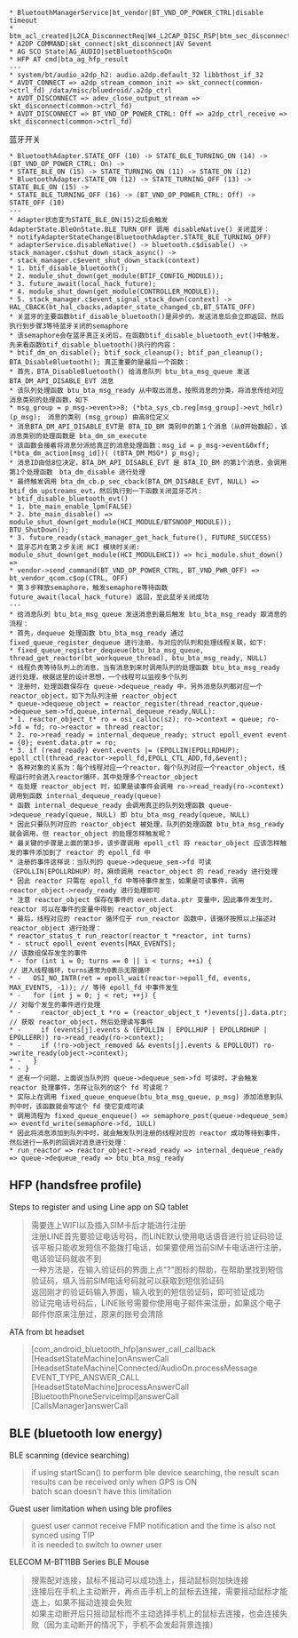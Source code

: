 
```
* BluetoothManagerService|bt_vendor|BT_VND_OP_POWER_CTRL|disable timeout
* btm_acl_created|L2CA_DisconnectReq|W4_L2CAP_DISC_RSP|btm_sec_disconnected
* A2DP COMMAND|skt_connect|skt_disconnect|AV Sevent
* AG SCO State|AG_AUDIO|setBluetoothScoOn
* HFP AT cmd|bta_ag_hfp_result
---
* system/bt/audio_a2dp_h2: audio.a2dp.default_32 libbthost_if_32
* AVDT_CONNECT => a2dp_stream_common_init => skt_connect(common->ctrl_fd) /data/misc/bluedroid/.a2dp_ctrl
* AVDT_DISCONNECT => adev_close_output_stream => skt_disconnect(common->ctrl_fd)
* AVDT_DISCONNECT => BT_VND_OP_POWER_CTRL: Off => a2dp_ctrl_receive => skt_disconnect(common->ctrl_fd)
```

蓝牙开关
```
* BluetoothAdapter.STATE_OFF (10) -> STATE_BLE_TURNING_ON (14) -> (BT_VND_OP_POWER_CTRL: On) ->
* STATE_BLE_ON (15) -> STATE_TURNING_ON (11) -> STATE_ON (12)
* BluetoothAdapter.STATE_ON (12) -> STATE_TURNING_OFF (13) -> STATE_BLE_ON (15) ->
* STATE_BLE_TURNING_OFF (16) -> (BT_VND_OP_POWER_CTRL: Off) -> STATE_OFF (10)
---
* Adapter状态变为STATE_BLE_ON(15)之后会触发 AdapterState.BleOnState.BLE_TURN_OFF 调用 disableNative() 关闭蓝牙：
* notifyAdapterStateChange(BluetoothAdapter.STATE_BLE_TURNING_OFF)
* adapterService.disableNative() -> bluetooth.c$disable() -> stack_manager.c$shut_down_stack_async() ->
* stack_manager.c$event_shut_down_stack(context)
* 1. btif_disable_bluetooth();
* 2. module_shut_down(get_module(BTIF_CONFIG_MODULE));
* 3. future_await(local_hack_future);
* 4. module_shut_down(get_module(CONTROLLER_MODULE));
* 5. stack_manager.c$event_signal_stack_down(context) -> HAL_CBACK(bt_hal_cbacks,adapter_state_changed_cb,BT_STATE_OFF)
* 关蓝牙的主要函数btif_disable_bluetooth()是异步的，发送消息后会立即返回，然后执行到步骤3等待蓝牙关闭的semaphore
* 该semaphore会在蓝牙真正关闭后，在函数btif_disable_bluetooth_evt()中触发，先来看函数btif_disable_bluetooth()执行的内容：
* btif_dm_on_disable(); btif_sock_cleanup(); btif_pan_cleanup(); BTA_DisableBluetooth(); 真正重要的是最后一个函数：
* 首先，BTA_DisableBluetooth() 给消息队列 btu_bta_msg_queue 发送 BTA_DM_API_DISABLE_EVT 消息
* 该队列处理函数 btu_bta_msg_ready 从中取出消息，按照消息的分类，将消息传给对应消息类别的处理函数，如下
* msg_group = p_msg->event>>8; (*bta_sys_cb.reg[msg_group]->evt_hdlr)(p_msg);　消息的类别 (msg_group) 由高8位定义
* 消息BTA_DM_API_DISABLE_EVT是 BTA_ID_BM 类别中的第１个消息（从0开始数起），该消息类别的处理函数是 bta_dm_sm_execute
* 该函数会接着将消息分派给真正的消息处理函数：msg_id = p_msg->event&0xff; (*bta_dm_action[msg_id])( (tBTA_DM_MSG*) p_msg);
* 消息ID由低8位决定，BTA_DM_API_DISABLE_EVT 是 BTA_ID_BM 的第1个消息，会调用第1个处理函数　bta_dm_disable 进行处理
* 最终触发调用 bta_dm_cb.p_sec_cback(BTA_DM_DISABLE_EVT, NULL) => btif_dm_upstreams_evt，然后执行到一下函数关闭蓝牙芯片:
* btif_disable_bluetooth_evt()
* 1. bte_main_enable_lpm(FALSE)
* 2. bte_main_disable() => module_shut_down(get_module(HCI_MODULE/BTSNOOP_MODULE)); BTU_ShutDown();
* 3. future_ready(stack_manager_get_hack_future(), FUTURE_SUCCESS)
* 蓝牙芯片在第２步关闭 HCI 模块时关闭: module_shut_down(get_module(HCI_MODULEHCI)) => hci_module.shut_down() =>
* vendor->send_command(BT_VND_OP_POWER_CTRL, BT_VND_PWR_OFF) => bt_vendor_qcom.c$op(CTRL, OFF)
* 第３步释放semaphore，触发semaphore等待函数 future_await(local_hack_future) 返回，至此蓝牙关闭成功
---
* 给消息队列 btu_bta_msg_queue 发送消息到最后触发 btu_bta_msg_ready 取消息的流程：
* 首先，dequeue 处理函数 btu_bta_msg_ready 通过 fixed_queue_register_dequeue 进行注册，与对应的队列和处理线程关联，如下:
* fixed_queue_register_dequeue(btu_bta_msg_queue, thread_get_reactor(bt_workqueue_thread), btu_bta_msg_ready, NULL)
* 线程负责等待队列上的消息，当有消息到来时调用队列的处理函数 btu_bta_msg_ready 进行处理，根据这里的设计思想，一个线程可以监视多个队列
* 注册时，处理函数保存在 queue->dequeue_ready 中，另外消息队列都对应一个 reactor_object，如下为队列注册 reactor_object
* queue->dequeue_object = reactor_register(thread_reactor,queue->dequeue_sem->fd,queue,internal_dequeue_ready,NULL):
* 1. reactor_object_t* ro = osi_calloc(sz); ro->context = queue; ro->fd = fd; ro->reactor = thread_reactor;
* 2. ro->read_ready = internal_dequeue_ready; struct epoll_event event = {0}; event.data.ptr = ro;
* 3. if (read_ready) event.events |= (EPOLLIN|EPOLLRDHUP); epoll_ctl(thread_reactor->epoll_fd,EPOLL_CTL_ADD,fd,&event);
* 各种对象的关系为：每个线程对应一个reactor，每个队列对应一个reactor_object，线程运行时会进入reactor循环，其中处理多个reactor_object
* 在处理 reactor_object 时，如果是读事件会调用 ro->read_ready(ro->context) 调用到函数 internal_dequeue_ready(queue)
* 函数 internal_dequeue_ready 会调用真正的队列处理函数 queue->dequeue_ready(queue, NULL) 即 btu_bta_msg_ready(queue, NULL)
* 因此只要队列对应的 reactor_object 被处理，队列的处理函数 btu_bta_msg_ready 就会调用，但 reactor_object 的处理怎样触发呢？
* 最关键的步骤是上面的第3步，该步骤调用 epoll_ctl 将 reactor_object 应该怎样触发的事件添加到了 reactor 的 epoll_fd 中
* 注册的事件这样说：当队列的 queue->dequeue_sem->fd 可读（EPOLLIN|EPOLLRDHUP）时，麻烦调用 reactor_object 的 read_ready 进行处理
* 因此 reactor 只需在 epoll_fd 中等待事件发生，如果是可读事件，调用 reactor_object->ready_ready 进行处理即可
* 注意 reactor_object 保存在事件的 event.data.ptr 变量中，因此事件发生时，reactor 可以在事件的变量中得到 reactor_object
* 最后，线程对应的 reactor 循环位于 run_reactor 函数中，该循环按照以上描述对 reactor_object 进行处理：
* reactor_status_t run_reactor(reactor_t *reactor, int turns)
* - struct epoll_event events[MAX_EVENTS];                                      // 该数组保存发生的事件
* - for (int i = 0; turns == 0 || i < turns; ++i) {                             // 进入线程循环，turns通常为0表示无限循环
* -   OSI_NO_INTR(ret = epoll_wait(reactor->epoll_fd, events, MAX_EVENTS, -1)); // 等待 epoll_fd 中事件发生
* -   for (int j = 0; j < ret; ++j) {                                           // 对每个发生的事件进行处理
* -     reactor_object_t *ro = (reactor_object_t *)events[j].data.ptr;          // 获取 reactor_object，然后处理读写事件
* -     if (events[j].events & (EPOLLIN | EPOLLHUP | EPOLLRDHUP | EPOLLERR)) ro->read_ready(ro->context);
* -     if (!ro->object_removed && events[j].events & EPOLLOUT) ro->write_ready(object->context);
* -   }
* - }
* 还有一个问题，上面说当队列的 queue->dequeue_sem->fd 可读时，才会触发 reactor 处理事件，怎样让队列的这个 fd 可读呢？
* 实际上在调用 fixed_queue_enqueue(btu_bta_msg_queue, p_msg) 添加消息到队列中时，该函数就会写这个 fd 使它变成可读
* 调用流程为 fixed_queue_enqueue() => semaphore_post(queue->dequeue_sem) => eventfd_write(semaphore->fd, 1ULL)
* 因此将消息添加到队列中时，就会触发队列注册的线程对应的 reactor 成功等待到事件，然后进行一系列的回调对消息进行处理：
* run_reactor => reactor_object->read_ready => internal_dequeue_ready => queue->dequeue_ready => btu_bta_msg_ready
```

## HFP (handsfree profile)

Steps to register and using Line app on SQ tablet 
> 需要连上WIFI以及插入SIM卡后才能进行注册  
> 注册LINE首先要验证电话号码，而LINE默认使用电话语音进行验证码验证  
> 该平板只能收发短信不能拨打电话，如果要使用当前SIM卡电话进行注册，电话验证码就收不到  
> 一种方法是，在输入验证码的界面上点"?"图标的帮助，在帮助里找到短信验证码，填入当前SIM电话号码就可以获取到短信验证码  
> 返回刚才的验证码输入界面，输入收到的短信验证码，即可验证成功  
> 验证完电话号码后，LINE账号需要你使用电子邮件来注册，如果这个电子邮件你原来注册过，原来的账号会清除  

ATA from bt headset
> [com_android_bluetooth_hfp]answer_call_callback  
> [HeadsetStateMachine]onAnswerCall   
> [HeadsetStateMachine]Connected/AudioOn.processMessage EVENT_TYPE_ANSWER_CALL  
> [HeadsetStateMachine]processAnswerCall  
> [BluetoothPhoneServiceImpl]answerCall  
> [CallsManager]answerCall  

## BLE (bluetooth low energy)

BLE scanning (device searching)
> if using startScan() to perform ble device searching, the result scan results can be received only when GPS is ON  
> batch scan doesn't have this limitation  

Guest user limitation when using ble profiles
> guest user cannot receive FMP notification and the time is also not synced using TIP  
> it is needed to switch to owner user  

ELECOM M-BT11BB Series BLE Mouse
> 搜索配对连接，鼠标不摇动可以成功连上，摇动鼠标则加快连接  
> 连接后在手机上主动断开，再点击手机上的鼠标去连接，需要摇动鼠标才能连上，如果不摇动连接会失败  
> 如果主动断开后只摇动鼠标而不主动选择手机上的鼠标去连接，也会连接失败（因为主动断开的情况下，手机不会发起背景连接）  

